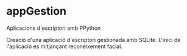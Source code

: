 # appGestion
Aplicacions d'escriptori amb PPython

Creació d'una aplicació d'escriptori gestionada amb SQLite. L'inici de l'aplicació és mitjançant reconeixement facial.
